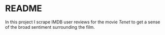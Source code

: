 # README

In this project I scrape IMDB user reviews for the movie *Tenet* to get a sense of the broad sentiment surrounding the film.
